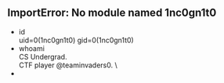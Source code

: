 ## ImportError: No module named 1nc0gn1t0

* id \
uid=0(1nc0gn1t0) gid=0(1nc0gn1t0)
*  whoami \
CS Undergrad. \
CTF player @teaminvaders0. \
*
